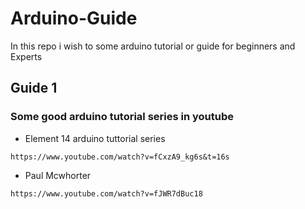 # Arduino-Guide
In this repo i wish to some arduino tutorial or guide for beginners and Experts

## Guide 1
### Some good arduino tutorial series in youtube 
* Element 14 arduino tuttorial series

` https://www.youtube.com/watch?v=fCxzA9_kg6s&t=16s `
* Paul Mcwhorter

` https://www.youtube.com/watch?v=fJWR7dBuc18 `


